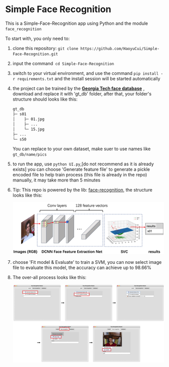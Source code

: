 # Simple Face Recognition

This is a Simple-Face-Recognition app using Python and the module `face_recognition`

To start with, you only need to:

1. clone this repository: `git clone https://github.com/HaoyuCui/Simple-Face-Recognition.git`

2. input the command` cd Simple-Face-Recognition`

3. switch to your virtual environment, and use the command `pip install -r requirements.txt` and the install session will be started automatically

4. the project can be trained by the **[Georgia Tech face database](http://www.anefian.com/research/gt_db.zip)** , download and replace it with 'gt_db' folder, after that, your folder's structure should looks like this:

    ```
    gt_db
    ├─ s01
    │    ├─ 01.jpg
    │    ├─ ...
    │    └─ 15.jpg
    ├─ ...
    └─ s50
    ```

    You can replace to your own dataset, make suer to use names like  `gt_db/name/pics` 

5. to run the app,  use `python UI.py`,[do not recommend as it is already exists] you can choose 'Generate feature file' to generate a pickle encoded file to help train process (this file is already in the repo) manually, it may take more than 5 minutes

6. Tip: This repo is powered by the lib: [face-recognition](https://github.com/ageitgey/face_recognition), the structure looks like this:

    ![img_1](imgs/img_1.png)

7. choose 'Fit model & Evaluate' to train a SVM, you can now select image file to evaluate this model, the accuracy can achieve up to 98.66%

8. The over-all process looks like this:

   ![img_2](imgs/img_2.png)


